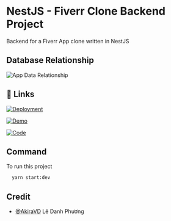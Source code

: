 # NestJS - Fiverr Clone Backend Project

Backend for a Fiverr App clone written in NestJS

## Database Relationship

![App Data Relationship](https://i.imgur.com/oZ6gUdB.png)

## 🔗 Links

[![Deployment](https://img.shields.io/badge/link-Deployment-blue)](http://api-fiverr.onrender.com/api-docs)

[![Demo](https://img.shields.io/badge/link-Demo-red)](https://www.youtube.com/watch?v=cHkIkHzDq9ks)

[![Code](https://img.shields.io/badge/link-Source-green)](https://gitlab.com/AkiraVD/)

## Command

To run this project

```bash
  yarn start:dev
```

## Credit

- [@AkiraVD](https://gitlab.com/AkiraVD/) Lê Danh Phương
